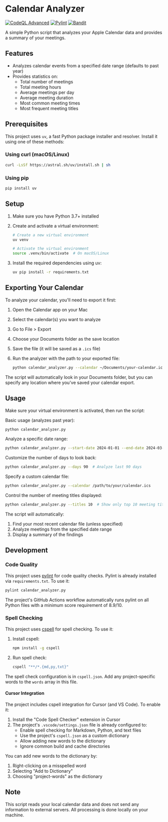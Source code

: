 # Calendar Analyzer

[![CodeQL Advanced](https://github.com/acgetchell/calendar-analyzer/actions/workflows/codeql.yml/badge.svg)](https://github.com/acgetchell/calendar-analyzer/actions/workflows/codeql.yml)
[![Pylint](https://github.com/acgetchell/calendar-analyzer/actions/workflows/pylint.yml/badge.svg)](https://github.com/acgetchell/calendar-analyzer/actions/workflows/pylint.yml)
[![Bandit](https://github.com/acgetchell/calendar-analyzer/actions/workflows/bandit.yml/badge.svg)](https://github.com/acgetchell/calendar-analyzer/actions/workflows/bandit.yml)

A simple Python script that analyzes your Apple Calendar data and provides a summary of your meetings.

## Features

- Analyzes calendar events from a specified date range (defaults to past year)
- Provides statistics on:
  - Total number of meetings
  - Total meeting hours
  - Average meetings per day
  - Average meeting duration
  - Most common meeting times
  - Most frequent meeting titles

## Prerequisites

This project uses `uv`, a fast Python package installer and resolver. Install it using one of these methods:

### Using curl (macOS/Linux)

```bash
curl -LsSf https://astral.sh/uv/install.sh | sh
```

### Using pip

```bash
pip install uv
```

## Setup

1. Make sure you have Python 3.7+ installed
2. Create and activate a virtual environment:

   ```bash
   # Create a new virtual environment
   uv venv
   
   # Activate the virtual environment
   source .venv/bin/activate  # On macOS/Linux
   ```

3. Install the required dependencies using uv:

   ```bash
   uv pip install -r requirements.txt
   ```

## Exporting Your Calendar

To analyze your calendar, you'll need to export it first:

1. Open the Calendar app on your Mac
2. Select the calendar(s) you want to analyze
3. Go to File > Export
4. Choose your Documents folder as the save location
5. Save the file (it will be saved as a `.ics` file)
6. Run the analyzer with the path to your exported file:

   ```bash
   python calendar_analyzer.py --calendar ~/Documents/your-calendar.ics
   ```

The script will automatically look in your Documents folder, but you can specify any location where you've saved your calendar export.

## Usage

Make sure your virtual environment is activated, then run the script:

Basic usage (analyzes past year):

```bash
python calendar_analyzer.py
```

Analyze a specific date range:

```bash
python calendar_analyzer.py --start-date 2024-01-01 --end-date 2024-03-31
```

Customize the number of days to look back:

```bash
python calendar_analyzer.py --days 90  # Analyze last 90 days
```

Specify a custom calendar file:

```bash
python calendar_analyzer.py --calendar /path/to/your/calendar.ics
```

Control the number of meeting titles displayed:

```bash
python calendar_analyzer.py --titles 10  # Show only top 10 meeting titles
```

The script will automatically:

1. Find your most recent calendar file (unless specified)
2. Analyze meetings from the specified date range
3. Display a summary of the findings

## Development

### Code Quality

This project uses [pylint](https://pylint.org/) for code quality checks. Pylint is already installed via `requirements.txt`. To use it:

```bash
pylint calendar_analyzer.py
```

The project's GitHub Actions workflow automatically runs pylint on all Python files with a minimum score requirement of 8.9/10.

### Spell Checking

This project uses [cspell](https://cspell.org/) for spell checking. To use it:

1. Install cspell:

   ```bash
   npm install -g cspell
   ```

2. Run spell check:

   ```bash
   cspell "**/*.{md,py,txt}"
   ```

The spell check configuration is in `cspell.json`. Add any project-specific words to the `words` array in this file.

#### Cursor Integration

The project includes cspell integration for Cursor (and VS Code). To enable it:

1. Install the "Code Spell Checker" extension in Cursor
2. The project's `.vscode/settings.json` file is already configured to:
   - Enable spell checking for Markdown, Python, and text files
   - Use the project's `cspell.json` as a custom dictionary
   - Allow adding new words to the dictionary
   - Ignore common build and cache directories

You can add new words to the dictionary by:

1. Right-clicking on a misspelled word
2. Selecting "Add to Dictionary"
3. Choosing "project-words" as the dictionary

## Note

This script reads your local calendar data and does not send any information to external servers. All processing is done locally on your machine.

